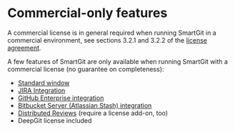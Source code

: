 # Commercial-only features

A commercial license is in general required when running SmartGit in a commercial environment, see sections 3.2.1 and 3.2.2 of the [license agreement](https://www.syntevo.com/documents/smartgit-license.html).

A few features of SmartGit are only available when running SmartGit with a commercial license (no guarantee on completeness):

- [Standard window](https://www.syntevo.com/smartgit/standard-window/)
- [JIRA Integration](JIRA.md)
- [GitHub Enterprise integration](GitHub-Enterprise-Integration.md)
- [Bitbucket Server (Atlassian Stash) integration](BitBucket-Server-Atlassian-Stash-integration.md)
- [Distributed Reviews](Distributed-Reviews-add-on-.md) (require a license add-on, too)
- DeepGit license included
